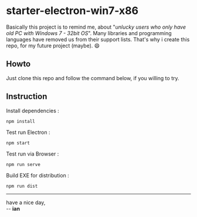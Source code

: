 # starter-electron-win7-x86

Basically this project is to remind me, about "_unlucky users who only have old PC with Windows 7 - 32bit OS_". Many libraries and programming languages ​​have removed us from their support lists. That's why i create this repo, for my future project (maybe). :smile:


## Howto
Just clone this repo and follow the command below, if you willing to try.

## Instruction

Install dependencies :
```shell
npm install
```

Test run Electron :
```shell
npm start
```

Test run via Browser :
```shell
npm run serve
```

Build EXE for distribution :
```shell
npm run dist
```

---

have a nice day,<br>-- **ian**